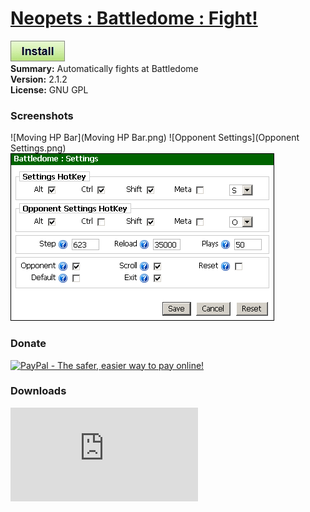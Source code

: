 # [Neopets : Battledome : Fight!](.)

[![Install](../../resources/image/install_button.jpg)](../../../../raw/master/scripts/Neopets_Battledome_Fight/161251.user.js)
<br />
**Summary:** Automatically fights at Battledome<br />
**Version:** 2.1.2<br />
**License:** GNU GPL<br />

### Screenshots

![Moving HP Bar](Moving HP Bar.png)
![Opponent Settings](Opponent Settings.png)
![Settings](Settings.png)

### Donate

[![PayPal - The safer, easier way to pay online!](https://www.paypalobjects.com/en_US/i/btn/btn_donate_SM.gif "PayPal - The safer, easier way to pay online!")](http://goo.gl/Fv19S)

### Downloads

![Daily installs](http://gm.wesley.eti.br/count.php?type=image&id=161251)